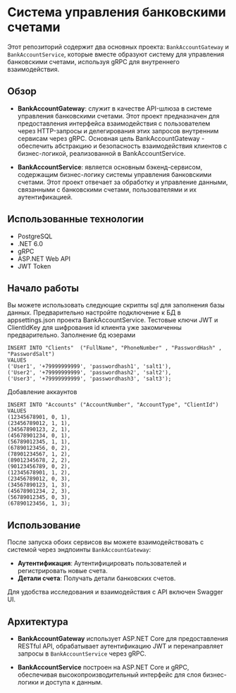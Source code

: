 # Система управления банковскими счетами

Этот репозиторий содержит два основных проекта: `BankAccountGateway` и `BankAccountService`, которые вместе образуют систему для управления банковскими счетами, используя gRPC для внутреннего взаимодействия.

## Обзор

- **BankAccountGateway**:  служит в качестве API-шлюза в системе управления банковскими счетами. Этот проект предназначен для предоставления интерфейса взаимодействия с пользователем через HTTP-запросы и делегирования этих запросов внутренним сервисам через gRPC. Основная цель BankAccountGateway - обеспечить абстракцию и безопасность взаимодействия клиентов с бизнес-логикой, реализованной в BankAccountService.

- **BankAccountService**: является основным бэкенд-сервисом, содержащим бизнес-логику системы управления банковскими счетами. Этот проект отвечает за обработку и управление данными, связанными с банковскими счетами, пользователями и их аутентификацией.

## Использованные технологии

- PostgreSQL
- .NET 6.0
- gRPC
- ASP.NET Web API
- JWT Token

## Начало работы

Вы можете использовать следующие скрипты sql для заполнения базы данных. Предварительно настройте подключение к БД в appsettings.json проекта BankAccountService. Тестовые ключи JWT и ClientIdKey для шифрования id клиента уже закомиченны предварительно.
Заполнение бд юзерами

```
INSERT INTO "Clients"  ("FullName", "PhoneNumber" , "PasswordHash" , "PasswordSalt")
VALUES
('User1', '+79999999999', 'passwordhash1', 'salt1'),
('User2', '+79999999999', 'passwordhash2', 'salt2'),
('User3', '+79999999999', 'passwordhash3', 'salt3');
```

Добавление аккаунтов
```
INSERT INTO "Accounts" ("AccountNumber", "AccountType", "ClientId")
VALUES
(12345678901, 0, 1),
(23456789012, 1, 1),
(34567890123, 2, 1),
(45678901234, 0, 1),
(56789012345, 1, 1),
(67890123456, 0, 2),
(78901234567, 1, 2),
(89012345678, 2, 2),
(90123456789, 0, 2),
(12345678901, 1, 2),
(23456789012, 0, 3),
(34567890123, 1, 3),
(45678901234, 2, 3),
(56789012345, 0, 3),
(67890123456, 1, 3);
```

## Использование

После запуска обоих сервисов вы можете взаимодействовать с системой через эндпоинты `BankAccountGateway`:

- **Аутентификация**: Аутентифицировать пользователей и регистрировать новые счета.
- **Детали счета**: Получать детали банковских счетов.

Для удобства исследования и взаимодействия с API включен Swagger UI.

## Архитектура

- **BankAccountGateway** использует ASP.NET Core для предоставления RESTful API, обрабатывает аутентификацию JWT и перенаправляет запросы в `BankAccountService` через gRPC.

- **BankAccountService** построен на ASP.NET Core и gRPC, обеспечивая высокопроизводительный интерфейс для слоя бизнес-логики и доступа к данным.


